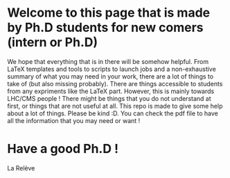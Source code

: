 # Welcome to this page that is made by Ph.D students for new comers (intern or Ph.D)

We hope that everything that is in there will be somehow helpful. From LaTeX templates and tools to scripts to launch jobs and a non-exhaustive summary of what you may need in your work, there are a lot of things to take of (but also missing probably). There are things accessible to students from any expriments like the LaTeX part. However, this is mainly towards LHC/CMS people !
There might be things that you do not understand at first, or things that are not useful at all. This repo is made to give some help about a lot of things. Please be kind :D.
You can check the pdf file to have all the information that you may need or want !

# Have a good Ph.D !
 La Relève
